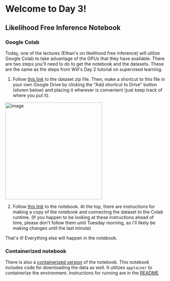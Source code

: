 # Welcome to Day 3!


## Likelihood Free Inference Notebook

### Google Colab
Today, one of the lectures (Ethan's on likelihood free inference) will utilize Google Colab to take advantage of the GPUs that they have available. 
There are two steps you'll need to do to get the notebook and the datasets. These are the same as the steps from Will's Day 2 tutorial on supervised learning.

1. Follow [this link](https://drive.google.com/file/d/1oVLfGYjwGUpOwSyMiweLe6e-NxOG3aMH/view?usp=sharing) to the dataset zip file.
Then, make a shortcut to this file in your own Google Drive by clicking the "Add shortcut to Drive" button (shown below) and placing it
wherever is convenient (just keep track of where you put it). 
<img width="305" alt="image" src="https://github.com/user-attachments/assets/2f0446cd-c410-4282-81ee-a87df6c4fe5f">

2. Follow [this link](https://colab.research.google.com/drive/1a-ZeJRRDJZU-0aQFFiKwGHfAfwFGBf54?usp=sharing) to the notebook.
At the top, there are instructions for making a copy of the notebook and connecting the dataset to the Colab runtime.
(If you happen to be looking at these instructions ahead of time, please don't follow them until Tuesday morning,
as I'll likely be making changes until the last minute)

That's it! Everything else will happen in the notebook.

### Containerized notebook
There is also a [containerized version](https://github.com/ethanmarx/ztf-lfi-demo) of the notebook. This notebook includes code for downloading the data as well. It utilizes `apptainer` to containerize the environment. Instructions for running are in the [README](https://github.com/ethanmarx/ztf-lfi-demo/README.md)

